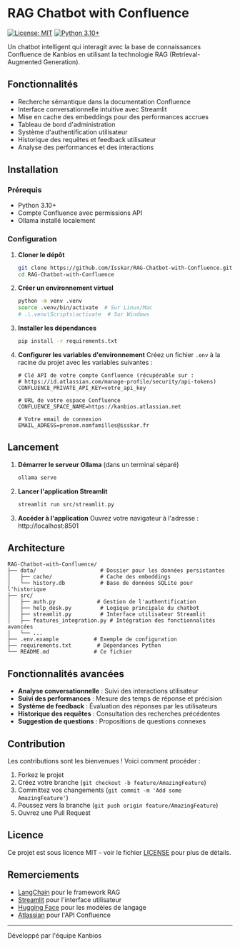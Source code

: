 # RAG Chatbot with Confluence

[![License: MIT](https://img.shields.io/badge/License-MIT-yellow.svg)](https://opensource.org/licenses/MIT)
[![Python 3.10+](https://img.shields.io/badge/Python-3.10%2B-blue.svg)](https://www.python.org/downloads/)

Un chatbot intelligent qui interagit avec la base de connaissances Confluence de Kanbios en utilisant la technologie RAG (Retrieval-Augmented Generation).

## Fonctionnalités

- Recherche sémantique dans la documentation Confluence
- Interface conversationnelle intuitive avec Streamlit
- Mise en cache des embeddings pour des performances accrues
- Tableau de bord d'administration
- Système d'authentification utilisateur
- Historique des requêtes et feedback utilisateur
- Analyse des performances et des interactions

## Installation

### Prérequis
- Python 3.10+
- Compte Confluence avec permissions API
- Ollama installé localement

### Configuration

1. **Cloner le dépôt**
   ```bash
   git clone https://github.com/Isskar/RAG-Chatbot-with-Confluence.git
   cd RAG-Chatbot-with-Confluence
   ```

2. **Créer un environnement virtuel**
   ```bash
   python -m venv .venv
   source .venv/bin/activate  # Sur Linux/Mac
   # .\.venv\Scripts\activate  # Sur Windows
   ```

3. **Installer les dépendances**
   ```bash
   pip install -r requirements.txt
   ```

4. **Configurer les variables d'environnement**
   Créez un fichier `.env` à la racine du projet avec les variables suivantes :
   ```env
   # Clé API de votre compte Confluence (récupérable sur :
   # https://id.atlassian.com/manage-profile/security/api-tokens)
   CONFLUENCE_PRIVATE_API_KEY=votre_api_key
   
   # URL de votre espace Confluence
   CONFLUENCE_SPACE_NAME=https://kanbios.atlassian.net
   
   # Votre email de connexion
   EMAIL_ADRESS=prenom.nomfamilles@isskar.fr
   ```

## Lancement

1. **Démarrer le serveur Ollama** (dans un terminal séparé)
   ```bash
   ollama serve
   ```

2. **Lancer l'application Streamlit**
   ```bash
   streamlit run src/streamlit.py
   ```

3. **Accéder à l'application**
   Ouvrez votre navigateur à l'adresse : http://localhost:8501

## Architecture

```
RAG-Chatbot-with-Confluence/
├── data/                    # Dossier pour les données persistantes
│   ├── cache/               # Cache des embeddings
│   └── history.db           # Base de données SQLite pour l'historique
├── src/
│   ├── auth.py             # Gestion de l'authentification
│   ├── help_desk.py         # Logique principale du chatbot
│   ├── streamlit.py         # Interface utilisateur Streamlit
│   ├── features_integration.py # Intégration des fonctionnalités avancées
│   └── ...
├── .env.example           # Exemple de configuration
├── requirements.txt        # Dépendances Python
└── README.md              # Ce fichier
```

## Fonctionnalités avancées

- **Analyse conversationnelle** : Suivi des interactions utilisateur
- **Suivi des performances** : Mesure des temps de réponse et précision
- **Système de feedback** : Évaluation des réponses par les utilisateurs
- **Historique des requêtes** : Consultation des recherches précédentes
- **Suggestion de questions** : Propositions de questions connexes

## Contribution

Les contributions sont les bienvenues ! Voici comment procéder :

1. Forkez le projet
2. Créez votre branche (`git checkout -b feature/AmazingFeature`)
3. Committez vos changements (`git commit -m 'Add some AmazingFeature'`)
4. Poussez vers la branche (`git push origin feature/AmazingFeature`)
5. Ouvrez une Pull Request

## Licence

Ce projet est sous licence MIT - voir le fichier [LICENSE](LICENSE) pour plus de détails.

## Remerciements

- [LangChain](https://langchain.com/) pour le framework RAG
- [Streamlit](https://streamlit.io/) pour l'interface utilisateur
- [Hugging Face](https://huggingface.co/) pour les modèles de langage
- [Atlassian](https://www.atlassian.com/software/confluence) pour l'API Confluence

---

Développé par l'équipe Kanbios
